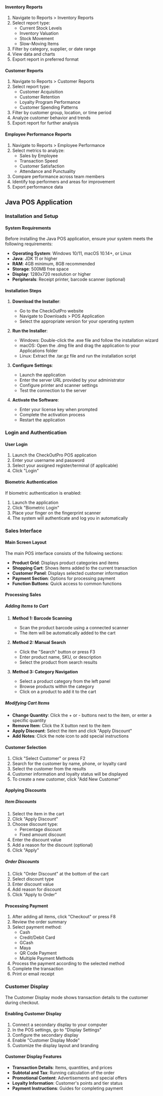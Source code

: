 #### Inventory Reports

1. Navigate to Reports > Inventory Reports
2. Select report type:
   - Current Stock Levels
   - Inventory Valuation
   - Stock Movement
   - Slow-Moving Items
3. Filter by category, supplier, or date range
4. View data and charts
5. Export report in preferred format

#### Customer Reports

1. Navigate to Reports > Customer Reports
2. Select report type:
   - Customer Acquisition
   - Customer Retention
   - Loyalty Program Performance
   - Customer Spending Patterns
3. Filter by customer group, location, or time period
4. Analyze customer behavior and trends
5. Export report for further analysis

#### Employee Performance Reports

1. Navigate to Reports > Employee Performance
2. Select metrics to analyze:
   - Sales by Employee
   - Transaction Speed
   - Customer Satisfaction
   - Attendance and Punctuality
3. Compare performance across team members
4. Identify top performers and areas for improvement
5. Export performance data

## Java POS Application

### Installation and Setup

#### System Requirements

Before installing the Java POS application, ensure your system meets the following requirements:

- **Operating System**: Windows 10/11, macOS 10.14+, or Linux
- **Java**: JDK 11 or higher
- **RAM**: 4GB minimum, 8GB recommended
- **Storage**: 500MB free space
- **Display**: 1280x720 resolution or higher
- **Peripherals**: Receipt printer, barcode scanner (optional)

#### Installation Steps

1. **Download the Installer**:
   - Go to the CheckOutPro website
   - Navigate to Downloads > POS Application
   - Select the appropriate version for your operating system

2. **Run the Installer**:
   - Windows: Double-click the .exe file and follow the installation wizard
   - macOS: Open the .dmg file and drag the application to your Applications folder
   - Linux: Extract the .tar.gz file and run the installation script

3. **Configure Settings**:
   - Launch the application
   - Enter the server URL provided by your administrator
   - Configure printer and scanner settings
   - Test the connection to the server

4. **Activate the Software**:
   - Enter your license key when prompted
   - Complete the activation process
   - Restart the application

### Login and Authentication

#### User Login

1. Launch the CheckOutPro POS application
2. Enter your username and password
3. Select your assigned register/terminal (if applicable)
4. Click "Login"

#### Biometric Authentication

If biometric authentication is enabled:

1. Launch the application
2. Click "Biometric Login"
3. Place your finger on the fingerprint scanner
4. The system will authenticate and log you in automatically

### Sales Interface

#### Main Screen Layout

The main POS interface consists of the following sections:

- **Product Grid**: Displays product categories and items
- **Shopping Cart**: Shows items added to the current transaction
- **Customer Panel**: Displays selected customer information
- **Payment Section**: Options for processing payment
- **Function Buttons**: Quick access to common functions

#### Processing Sales

##### Adding Items to Cart

1. **Method 1: Barcode Scanning**
   - Scan the product barcode using a connected scanner
   - The item will be automatically added to the cart

2. **Method 2: Manual Search**
   - Click the "Search" button or press F3
   - Enter product name, SKU, or description
   - Select the product from search results

3. **Method 3: Category Navigation**
   - Select a product category from the left panel
   - Browse products within the category
   - Click on a product to add it to the cart

##### Modifying Cart Items

- **Change Quantity**: Click the + or - buttons next to the item, or enter a specific quantity
- **Remove Item**: Click the X button next to the item
- **Apply Discount**: Select the item and click "Apply Discount"
- **Add Notes**: Click the note icon to add special instructions

#### Customer Selection

1. Click "Select Customer" or press F2
2. Search for the customer by name, phone, or loyalty card
3. Select the customer from the results
4. Customer information and loyalty status will be displayed
5. To create a new customer, click "Add New Customer"

#### Applying Discounts

##### Item Discounts

1. Select the item in the cart
2. Click "Apply Discount"
3. Choose discount type:
   - Percentage discount
   - Fixed amount discount
4. Enter the discount value
5. Add a reason for the discount (optional)
6. Click "Apply"

##### Order Discounts

1. Click "Order Discount" at the bottom of the cart
2. Select discount type
3. Enter discount value
4. Add reason for discount
5. Click "Apply to Order"

#### Processing Payment

1. After adding all items, click "Checkout" or press F8
2. Review the order summary
3. Select payment method:
   - Cash
   - Credit/Debit Card
   - GCash
   - Maya
   - QR Code Payment
   - Multiple Payment Methods
4. Process the payment according to the selected method
5. Complete the transaction
6. Print or email receipt

### Customer Display

The Customer Display mode shows transaction details to the customer during checkout.

#### Enabling Customer Display

1. Connect a secondary display to your computer
2. In the POS settings, go to "Display Settings"
3. Configure the secondary display
4. Enable "Customer Display Mode"
5. Customize the display layout and branding

#### Customer Display Features

- **Transaction Details**: Items, quantities, and prices
- **Subtotal and Tax**: Running calculation of the order
- **Promotional Content**: Advertisements and special offers
- **Loyalty Information**: Customer's points and tier status
- **Payment Instructions**: Guides for completing payment
